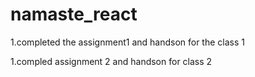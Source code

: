 # namaste_react

1.completed the assignment1 and handson for the class 1

1.compled assignment 2 and handson for class 2
